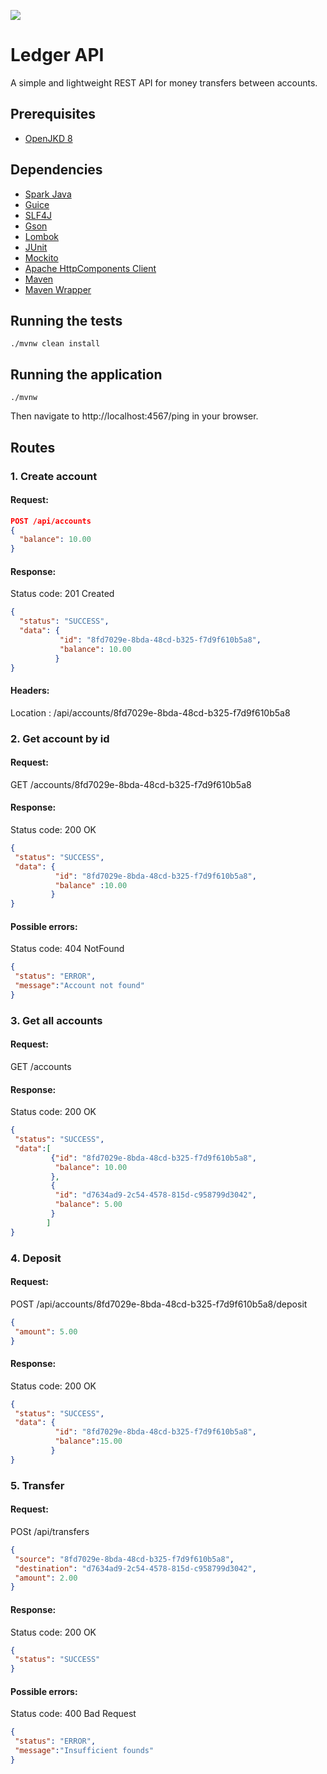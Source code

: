 [![](https://img.shields.io/travis/perwendel/spark.svg)](https://travis-ci.org/juancarlosmaldonadobeltran/ledger-api)

# Ledger API

A simple and lightweight REST API for money transfers between accounts.

## Prerequisites
* [OpenJKD 8](https://adoptopenjdk.net/)

## Dependencies
* [Spark Java](https://github.com/perwendel/spark)
* [Guice](https://github.com/google/guice)
* [SLF4J](https://github.com/qos-ch/slf4j)
* [Gson](https://github.com/google/gson)
* [Lombok](https://projectlombok.org/)
* [JUnit](https://junit.org/junit4/)
* [Mockito](https://site.mockito.org/)
* [Apache HttpComponents Client](https://github.com/apache/httpcomponents-client)
* [Maven](https://maven.apache.org/)
* [Maven Wrapper](https://github.com/takari/maven-wrapper)

## Running the tests

```./mvnw clean install``` 

## Running the application

```./mvnw```

Then navigate to http://localhost:4567/ping in your browser.

## Routes

### 1. Create account

#### Request:

```json
POST /api/accounts
{
  "balance": 10.00
}
```

#### Response:

Status code: 201 Created

```json
{
  "status": "SUCCESS",
  "data": {
           "id": "8fd7029e-8bda-48cd-b325-f7d9f610b5a8",
           "balance": 10.00
          }
}
```

#### Headers:
Location : /api/accounts/8fd7029e-8bda-48cd-b325-f7d9f610b5a8


### 2. Get account by id

#### Request:

GET /accounts/8fd7029e-8bda-48cd-b325-f7d9f610b5a8

#### Response:

Status code: 200 OK

```json
{  
 "status": "SUCCESS",
 "data": {
          "id": "8fd7029e-8bda-48cd-b325-f7d9f610b5a8",
          "balance" :10.00
         }
}
```

#### Possible errors:

Status code: 404 NotFound

```json
{
 "status": "ERROR", 
 "message":"Account not found"
}
```

### 3. Get all accounts

#### Request:

GET /accounts

#### Response:

Status code: 200 OK

```json
{
 "status": "SUCCESS",
 "data":[
         {"id": "8fd7029e-8bda-48cd-b325-f7d9f610b5a8",
          "balance": 10.00
         },
         {
          "id": "d7634ad9-2c54-4578-815d-c958799d3042",
          "balance": 5.00
         }
        ]
}
```

### 4. Deposit

#### Request:

POST /api/accounts/8fd7029e-8bda-48cd-b325-f7d9f610b5a8/deposit

```json
{
 "amount": 5.00
}
```

#### Response:

Status code: 200 OK

```json
{
 "status": "SUCCESS",
 "data": {
          "id": "8fd7029e-8bda-48cd-b325-f7d9f610b5a8",
          "balance":15.00
         }
}
```

### 5. Transfer

#### Request:

POSt /api/transfers

```json
{
 "source": "8fd7029e-8bda-48cd-b325-f7d9f610b5a8", 
 "destination": "d7634ad9-2c54-4578-815d-c958799d3042", 
 "amount": 2.00
}
```

#### Response:

Status code: 200 OK

```json
{
 "status": "SUCCESS"
}
```

#### Possible errors:

Status code: 400 Bad Request

```json
{
 "status": "ERROR", 
 "message":"Insufficient founds"
}
```

